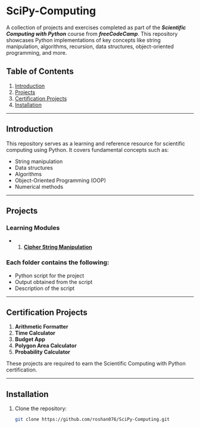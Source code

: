 # SciPy-Computing
A collection of projects and exercises completed as part of the ***Scientific Computing with Python*** course from ***freeCodeCamp***. This repository showcases Python implementations of key concepts like string manipulation, algorithms, recursion, data structures, object-oriented programming, and more.

## Table of Contents  
1. [Introduction](#introduction)  
2. [Projects](#projects)  
3. [Certification Projects](#certification-projects)  
4. [Installation](#installation)

---

## Introduction  
This repository serves as a learning and reference resource for scientific computing using Python. It covers fundamental concepts such as:  
- String manipulation  
- Data structures  
- Algorithms  
- Object-Oriented Programming (OOP)  
- Numerical methods  

---

## Projects  

### Learning Modules  
- 1. [**Cipher String Manipulation**](./01.%20cipher-string-manipulation/main.py)

### Each folder contains the following:  
- Python script for the project  
- Output obtained from the script 
- Description of the script

---

## Certification Projects  

1. **Arithmetic Formatter**  
2. **Time Calculator**  
3. **Budget App**  
4. **Polygon Area Calculator**  
5. **Probability Calculator**  

These projects are required to earn the Scientific Computing with Python certification.  

---

## Installation  

1. Clone the repository:  
   ```bash  
   git clone https://github.com/roshan076/SciPy-Computing.git  
